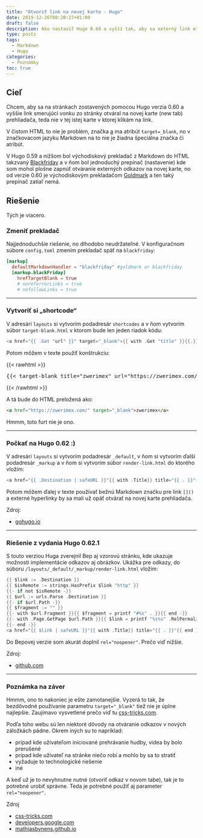 ```yaml
---
title: "Otvoriť link na novej karte - Hugo"
date: 2019-12-26T08:20:27+01:00
draft: false
description: Ako nastaviť Hugo 0.60 a vyšší tak, aby sa externý link otváral na novej karte prehliadača.
type: posts
tags:
  - Markdown
  - Hugo
categories:
  - Poznámky
toc: true
---
```


## Cieľ

Chcem, aby sa na stránkach zostavených pomocou Hugo verzia 0.60 a vyššie link smerujúci vonku zo stránky otváral na novej karte (new tab) prehliadača, teda nie v tej istej karte v ktorej klikám na link.

V čistom HTML to nie je problém, značka [a](https://www.w3schools.com/tags/tag_a.asp) ma atribút `target=_blank`, no v značkovacom jazyku Markdown na to nie je žiadna špeciálna značka či atribút.

V Hugo 0.59 a nižšom bol východiskový prekladač z Markdown do HTML takzvaný [Blackfriday](https://gohugo.io/content-management/formats/) a v ňom bol jednoduchý prepínač (nastavenie) kde som mohol plošne zapnúť otváranie externých odkazov na novej karte, no od verzie 0.60 je východiskovým prekladačom [Goldmark](https://github.com/gohugoio/hugo/releases/tag/v0.60.0) a ten taký prepínač zatiaľ nemá.

## Riešenie

Tých je viacero.

### Zmeniť prekladač

Najjednoduchšie riešenie, no dlhodobo neudržateľné. V konfiguračnom súbore `config.toml` zmením prekladač späť na `blackfriday`:

```toml
[markup]
  defaultMarkdownHandler = "blackfriday" #goldmark or blackfriday
  [markup.blackFriday]
    hrefTargetBlank = true
    # noreferrerLinks = true
    # nofollowLinks = true
```

---

### Vytvoriť si „shortcode“

V adresári `layouts` si vytvorím podadresár `shortcodes` a v ňom vytvorím súbor `target-blank.html` v ktorom bude len jeden riadok kódu:

```go
<a href="{{ .Get "url" }}" target="_blank">{{ with .Get "title" }}{{.}}{{else}}{{.Get "url"}}{{end}}</a>
```

Potom môžem v texte použiť konštrukciu:

{{< rawhtml >}}
<pre>
&lbrace;{< target-blank title="zwerimex" url="https://zwerimex.com/" >}}
</pre>
{{< /rawhtml >}}

A tá bude do HTML preložená ako:

```html
<a href="https://zwerimex.com/" target="_blank">zwerimex</a>
```

Hmmm, toto furt nie je ono.

---

### Počkať na Hugo 0.62 :)

V adresári `layouts` si vytvorím podadresár `_default`, v ňom si vytvorím ďalší podadresár `_markup` a v ňom si vytvorím súbor `render-link.html` do ktorého vložím:

```go
<a href="{{ .Destination | safeURL }}"{{ with .Title}} title="{{ . }}"{{ end }}{{ if strings.HasPrefix .Destination "http" }} target="_blank"{{ end }}>{{ .Text }}</a>
```

Potom môžem ďalej v texte používať bežnú Markdown značku pre link `[]()` a externé hyperlinky by sa mali už opäť otvárať na novej karte prehliadača.

Zdroj:

- [gohugo.io](https://gohugo.io/getting-started/configuration-markup/#markdown-render-hooks)

---

### Riešenie z vydania Hugo 0.62.1

S touto verziou Huga zverejnil Bep aj vzorovú stránku, kde ukazuje možnosti implementácie odkazov aj obrázkov. Ukážka pre odkazy, do súboru `/layouts/_default/_markup/render-link.html` vložím:

```go
{{ $link := .Destination }}
{{ $isRemote := strings.HasPrefix $link "http" }}
{{- if not $isRemote -}}
{{ $url := urls.Parse .Destination }}
{{- if $url.Path -}}
{{ $fragment := "" }}
{{- with $url.Fragment }}{{ $fragment = printf "#%s" . }}{{ end -}}
{{- with .Page.GetPage $url.Path }}{{ $link = printf "%s%s" .RelPermalink $fragment }}{{ end }}{{ end -}}
{{- end -}}
<a href="{{ $link | safeURL }}"{{ with .Title}} title="{{ . }}"{{ end }}{{ if $isRemote }} target="_blank" rel="noopener"{{ end }}>{{ .Text | safeHTML }}</a>
```

Do Bepovej verzie som akurát doplnil `rel="noopener"`. Prečo viď nižšie.

Zdroj:

- [github.com](https://github.com/bep/portable-hugo-links)

---

### Poznámka na záver

Hmmm, ono to nakoniec je ešte zamotanejšie. Vyzerá to tak, že bezdôvodné používanie parametru `target="_blank"` tiež nie je úplne najlepšie. Zaujímavo vysvetlené prečo viď tu [css-tricks.com](https://css-tricks.com/use-target_blank/).

Podľa toho webu sú len niektoré dôvody na otváranie odkazov v nových záložkách pádne. Okrem iných su to napríklad:

- prípad kde užívateľom iniciované prehrávanie hudby, videa by bolo prerušené
- prípad kde užívateľ na stránke niečo robí a mohlo by sa to stratiť
- vyžaduje to technologické riešenie
- iné

A keď už je to nevyhnutne nutné (otvoriť odkaz v novom tabe), tak je to potrebné urobiť správne. Teda je potrebné použiť aj parameter `rel="noopener"`.

Zdroj

- [css-tricks.com](https://css-tricks.com/use-target_blank/)
- [developers.google.com](https://developers.google.com/web/tools/lighthouse/audits/noopener)
- [mathiasbynens.github.io](https://mathiasbynens.github.io/rel-noopener/)
